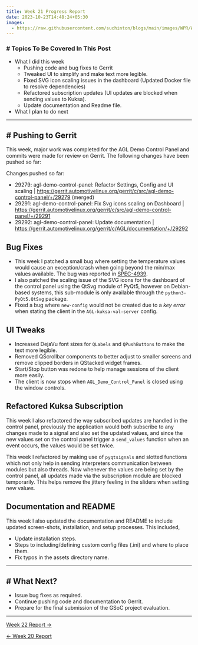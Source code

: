 ```yaml
---
title: Week 21 Progress Report
date: 2023-10-23T14:48:24+05:30
images:
  - https://raw.githubusercontent.com/suchinton/blogs/main/images/WPR/Week21/GSOC Report IMG.png
---
```

### # Topics To Be Covered In This Post
- What I did this week
	- Pushing code and bug fixes to Gerrit
	- Tweaked UI to simplify and make text more legible.
	- Fixed SVG icon scaling issues in the dashboard (Updated Docker file to resolve dependencies)
	- Refactored subscription updates (UI updates are blocked when sending values to Kuksa).
	- Update documentation and Readme file.
- What I plan to do next 

---
## # Pushing to Gerrit

This week, major work was completed for the AGL Demo Control Panel and commits were made for review on Gerrit. The following changes have been pushed so far:

Changes pushed so far:
- 29279: agl-demo-control-panel: Refactor Settings, Config and UI scaling | https://gerrit.automotivelinux.org/gerrit/c/src/agl-demo-control-panel/+/29279 (merged)
- 29291: agl-demo-control-panel: Fix Svg icons scaling on Dashboard | https://gerrit.automotivelinux.org/gerrit/c/src/agl-demo-control-panel/+/29291
- 29292: agl-demo-control-panel: Update documentation | https://gerrit.automotivelinux.org/gerrit/c/AGL/documentation/+/29292

## Bug Fixes

- This week I patched a small bug where setting the temperature values would cause an exception/crash when going beyond the min/max values available. The bug was reported in [SPEC-4939](https://jira.automotivelinux.org/browse/SPEC-4939).
- I also patched the scaling issue of the SVG icons for the dashboard of the control panel using the QtSvg module of PyQt5, however on Debian-based systems, this sub-module is only available through the `python3-PyQt5.QtSvg` package. 
- Fixed a bug where `new-config` would not be created due to a *key error* when stating the client in the `AGL-kuksa-val-server` config.
## UI Tweaks

- Increased DejaVu font sizes for `QLabels` and `QPushButtons` to make the text more legible.
- Removed QScrollbar components to better adjust to smaller screens and remove clipped borders in QStacked widget frames.
- Start/Stop button was redone to help manage sessions of the client more easily.
- The client is now stops when `AGL_Demo_Control_Panel` is closed using the window controls.
## Refactored Kuksa Subscription

This week I also refactored the way subscribed updates are handled in the control panel, previously the application would both subscribe to any changes made to a signal and also set the updated values, and since the new values set on the control panel trigger a `send_values` function when an event occurs, the values would be set twice.

This week I refactored by making use of `pyqtsignals` and slotted functions which not only help in sending interpreters communication between modules but also threads. Now whenever the values are being set by the control panel, all updates made via the subscription module are blocked temporarily. This helps remove the jittery feeling in the sliders when setting new values. 

## Documentation and README

This week I also updated the documentation and README to include updated screen-shots, installation, and setup processes. This included,
- Update installation steps.
- Steps to including/defining custom config files (.ini) and where to place them.
- Fix typos in the assets directory name.

---

## # What Next?

- Issue bug fixes as required.
- Continue pushing code and documentation to Gerrit.
- Prepare for the final submission of the GSoC project evaluation.

---

[Week 22 Report →](/articles/week-22)

[← Week 20 Report](/articles/week-20)